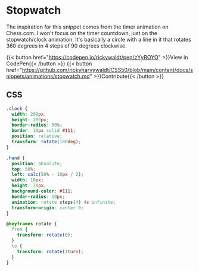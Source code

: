 # Stopwatch

The inspiration for this snippet comes from the timer animation on Chess.com. I won't focus on the timer countdown, just on the stopwatch/clock animation. It's basically a circle with a line in it that rotates 360 degrees in 4 steps of 90 degrees clockwise. 

{{< button href="https://codepen.io/rickywaldt/pen/zYyROYO" >}}View in CodePen{{< /button >}}
{{< button href="https://github.com/rickyharvywaldt/CSS50/blob/main/content/docs/snippets/animations/stopwatch.md" >}}Contribute{{< /button >}}

## CSS
```css
.clock {
  width: 200px;
  height: 200px;
  border-radius: 50%; 
  border: 10px solid #111;
  position: relative;
  transform: rotate(180deg);
}

.hand {
  position: absolute;
  top: 50%;
  left: calc(50% - 10px / 2);
  width: 10px;
  height: 70px;
  background-color: #111;
  border-radius: 10px;
  animation: rotate steps(4) 4s infinite;
  transform-origin: center 0;
}

@keyframes rotate {
  from {
    transform: rotate(0);
  }
  to {
    transform: rotate(1turn);
  }
}
```